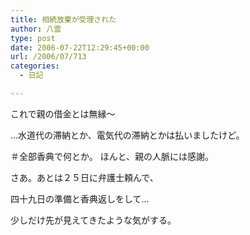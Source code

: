 ```yaml
---
title: 相続放棄が受理された
author: 八雲
type: post
date: 2006-07-22T12:29:45+00:00
url: /2006/07/713
categories:
  - 日記

---
```

これで親の借金とは無縁～

…水道代の滞納とか、電気代の滞納とかは払いましたけど。
  
＃全部香典で何とか。 ほんと、親の人脈には感謝。

さあ。あとは２５日に弁護士頼んで、
  
四十九日の準備と香典返しをして…
  
少しだけ先が見えてきたような気がする。